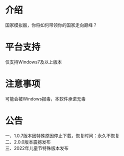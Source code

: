 # 介绍
国家模拟器，你将如何带领你的国家走向巅峰？
# 平台支持
仅支持Windows7及以上版本
# 注意事项
可能会被Windows报毒，本软件承诺无毒
# 公告
一、1.0.7版本因特殊原因停止下载，恢复时间：永久不恢复<br/>
二、2.0.0版本震撼发布<br/>
三、2022年儿童节特殊版本发布

